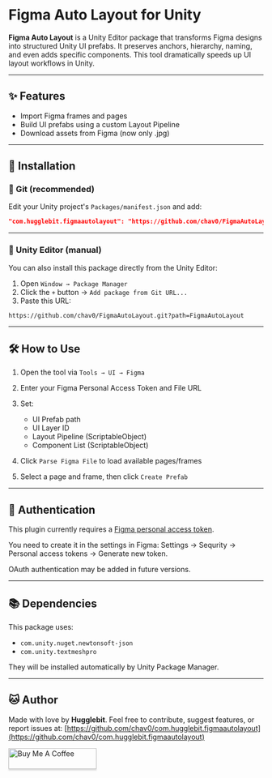 # Figma Auto Layout for Unity

**Figma Auto Layout** is a Unity Editor package that transforms Figma designs into structured Unity UI prefabs. It preserves anchors, hierarchy, naming, and even adds specific components. This tool dramatically speeds up UI layout workflows in Unity.

---

## ✨ Features

* Import Figma frames and pages
* Build UI prefabs using a custom Layout Pipeline
* Download assets from Figma (now only .jpg)

---

## 📆 Installation

### 🔗 Git (recommended)

Edit your Unity project's `Packages/manifest.json` and add:

```json
"com.hugglebit.figmaautolayout": "https://github.com/chav0/FigmaAutoLayout.git?path=FigmaAutoLayout"
```

---

### 🧩 Unity Editor (manual)

You can also install this package directly from the Unity Editor:

1. Open `Window → Package Manager`
2. Click the `+` button → `Add package from Git URL...`
3. Paste this URL:

```
https://github.com/chav0/FigmaAutoLayout.git?path=FigmaAutoLayout
```

---

## 🛠 How to Use

1. Open the tool via `Tools → UI → Figma`
2. Enter your Figma Personal Access Token and File URL
3. Set:

   * UI Prefab path
   * UI Layer ID
   * Layout Pipeline (ScriptableObject)
   * Component List (ScriptableObject)
4. Click `Parse Figma File` to load available pages/frames
5. Select a page and frame, then click `Create Prefab`

---

## 🔐 Authentication

This plugin currently requires a [Figma personal access token](https://www.figma.com/developers/api#access-tokens).

You need to create it in the settings in Figma: Settings → Sequrity → Personal access tokens → Generate new token.

OAuth authentication may be added in future versions.

---

## 📚 Dependencies

This package uses:

* `com.unity.nuget.newtonsoft-json`
* `com.unity.textmeshpro`

They will be installed automatically by Unity Package Manager.

---

## 🐱 Author

Made with love by **Hugglebit**.
Feel free to contribute, suggest features, or report issues at:
[https://github.com/chav0/com.hugglebit.figmaautolayout](https://github.com/chav0/com.hugglebit.figmaautolayout)


<a href="https://www.buymeacoffee.com/alinulken" target="_blank"><img src="https://www.buymeacoffee.com/assets/img/custom_images/orange_img.png" alt="Buy Me A Coffee" style="height: 41px !important;width: 174px !important;box-shadow: 0px 3px 2px 0px rgba(190, 190, 190, 0.5) !important;-webkit-box-shadow: 0px 3px 2px 0px rgba(190, 190, 190, 0.5) !important;" ></a>

